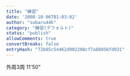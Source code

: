 ```yaml
---
title: "練習"
date: '2008-10-06T01:03:02'
author: "subaru44k"
category: "練習(デフォルト)"
status: "publish"
allowComments: true
convertBreaks: false
entryHash: "72b85c54462d902208cf7a88056fd931"
---
```

外周3周
11'50"

